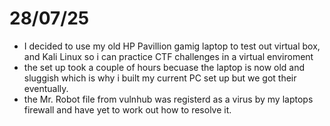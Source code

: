 # 28/07/25 
- I decided to use my old HP Pavillion gamig laptop to test out virtual box, and Kali Linux so i can practice CTF challenges in a virtual enviroment 
- the set up took a couple of hours becuase the laptop is now old and sluggish which is why i built my current PC set up but we got their eventually. 
- the Mr. Robot file from vulnhub was registerd as a virus by my laptops firewall and have yet to work out how to resolve it. 
